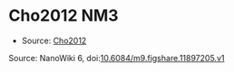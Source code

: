 <a name="material" />

# Cho2012 NM3
<script type="application/ld+json">
  {
    "@context": "https://schema.org/",
    "@type": "ChemicalSubstance",
    "@id": "https://egonw.github.io/nanowiki/nanowiki190.html#material",
    "http://purl.org/dc/terms/conformsTo":
      {
        "@type": "CreativeWork",
        "@id": "https://bioschemas.org/profiles/ChemicalSubstance/0.4-RELEASE/"
      },
    "identfier": "190",
    "name": "Cho2012 NM3",
    "url": "https://egonw.github.io/nanowiki/nanowiki190.html#material",
    "sameAs": "http://127.0.0.1/mediawiki/index.php/Special:URIResolver/Cho2012_NM3"
  }
</script>


* Source: [Cho2012](Cho2012.md)


Source: NanoWiki 6, doi:[10.6084/m9.figshare.11897205.v1](https://doi.org/10.6084/m9.figshare.11897205.v1)
